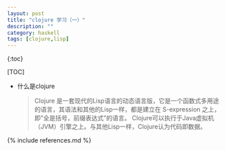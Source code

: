 ```yaml
---
layout: post
title: "clojure 学习（一）"
description: ""
category: haskell
tags: [clojure,lisp]
---
```


{:toc}

[TOC]
* 什么是clojure
  > Clojure 是一套现代的Lisp语言的动态语言版，它是一个函数式多用途的语言，其语法和其他的Lisp一样，都是建立在 S-expression 之上，即”全是括号，前缀表达式”的语言。
  Clojure可以执行于Java虚拟机（JVM）引擎之上。与其他Lisp一样，Clojure认为代码即数据。






{% include references.md %}
